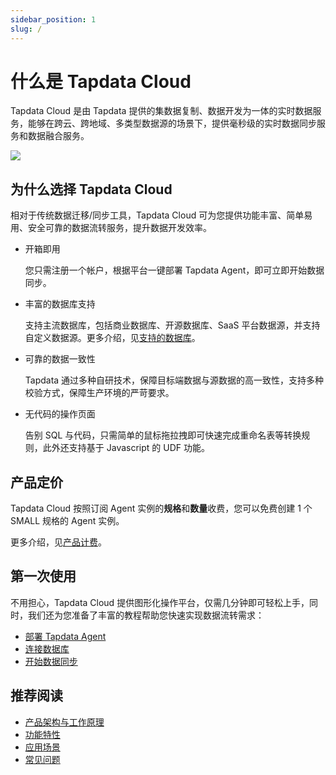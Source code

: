 ```yaml
---
sidebar_position: 1
slug: /
---
```


# 什么是 Tapdata Cloud

Tapdata Cloud 是由 Tapdata 提供的集数据复制、数据开发为一体的实时数据服务，能够在跨云、跨地域、多类型数据源的场景下，提供毫秒级的实时数据同步服务和数据融合服务。

![](images/tapdata_cloud.gif)

## 为什么选择 Tapdata Cloud

相对于传统数据迁移/同步工具，Tapdata Cloud 可为您提供功能丰富、简单易用、安全可靠的数据流转服务，提升数据开发效率。

* 开箱即用

  您只需注册一个帐户，根据平台一键部署 Tapdata Agent，即可立即开始数据同步。

* 丰富的数据库支持

  支持主流数据库，包括商业数据库、开源数据库、SaaS 平台数据源，并支持自定义数据源。更多介绍，见[支持的数据库](introduction/supported-databases.md)。

* 可靠的数据一致性

  Tapdata 通过多种自研技术，保障目标端数据与源数据的高一致性，支持多种校验方式，保障生产环境的严苛要求。

- 无代码的操作页面

  告别 SQL 与代码，只需简单的鼠标拖拉拽即可快速完成重命名表等转换规则，此外还支持基于 Javascript 的 UDF 功能。



## 产品定价

Tapdata Cloud 按照订阅 Agent 实例的**规格**和**数量**收费，您可以免费创建 1 个 SMALL 规格的 Agent 实例。

更多介绍，见[产品计费](billing/billing-overview.md)。



## 第一次使用

不用担心，Tapdata Cloud 提供图形化操作平台，仅需几分钟即可轻松上手，同时，我们还为您准备了丰富的教程帮助您快速实现数据流转需求：

* [部署 Tapdata Agent](cloud/quick-start/install-agent)
* [连接数据库](quick-start/connect-database.md)
* [开始数据同步](cloud/quick-start/create-task)



## 推荐阅读

* [产品架构与工作原理](introduction/architecture.md)
* [功能特性](introduction/features.md)
* [应用场景](introduction/use-cases.md)
* [常见问题](faq/README.md)
